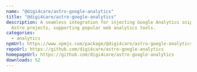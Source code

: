 ```yaml
---
name: "@digi4care/astro-google-analytics"
title: "@digi4care/astro-google-analytics"
description: A seamless integration for injecting Google Analytics snippets into
  Astro projects, supporting popular web analytics tools.
categories:
  - analytics
npmUrl: https://www.npmjs.com/package/@digi4care/astro-google-analytics
repoUrl: https://github.com/digi4care/astro-google-analytics
homepageUrl: https://github.com/digi4care/astro-google-analytics
downloads: 52
---
```

